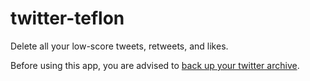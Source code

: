 # twitter-teflon

Delete all your low-score tweets, retweets, and likes.

Before using this app, you are advised to [back up your twitter archive](https://twitter.com/settings/account).

